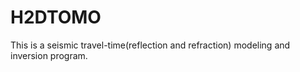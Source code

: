 # H2DTOMO
This is a seismic travel-time(reflection and refraction) modeling and inversion program. 
